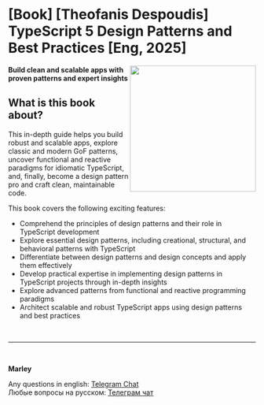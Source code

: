 # [Book] [Theofanis Despoudis] TypeScript 5 Design Patterns and Best Practices [Eng, 2025]

<img src="https://content.packt.com/_/image/xxlarge/B22417/cover_image.jpg" alt="" height="256px" align="right">

**Build clean and scalable apps with proven patterns and expert insights**

## What is this book about?
This in-depth guide helps you build robust and scalable apps, explore classic and modern GoF patterns, uncover functional and reactive paradigms for idiomatic TypeScript, and, finally, become a design pattern pro and craft clean, maintainable code.

This book covers the following exciting features:
* Comprehend the principles of design patterns and their role in TypeScript development
* Explore essential design patterns, including creational, structural, and behavioral patterns with TypeScript
* Differentiate between design patterns and design concepts and apply them effectively
* Develop practical expertise in implementing design patterns in TypeScript projects through in-depth insights
* Explore advanced patterns from functional and reactive programming paradigms
* Architect scalable and robust TypeScript apps using design patterns and best practices

<br/>

---

<br/>

**Marley**

Any questions in english: <a href="https://jsdev.org/chat/">Telegram Chat</a>  
Любые вопросы на русском: <a href="https://jsdev.ru/chat/">Телеграм чат</a>